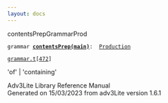 ```yaml
---
layout: docs
---
```

<span class="title">contentsPrep</span><span class="type">GrammarProd</span>

`grammar `**[`contentsPrep(main)`](../object/contentsPrep(main).html)**` :   `[`Production`](../object/Production.html)

[`grammar.t`](../file/grammar.t.html)`[`[`472`](../source/grammar.t.html#472)`]`

<div class="gramrule">

'of' \| 'containing'  

</div>

<div class="ftr">

Adv3Lite Library Reference Manual  
Generated on 15/03/2023 from adv3Lite version 1.6.1

</div>
